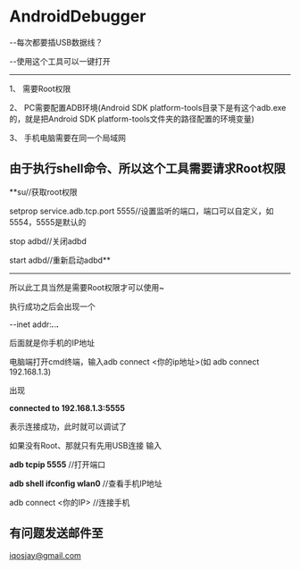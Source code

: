 # AndroidDebugger

--每次都要插USB数据线？

--使用这个工具可以一键打开

---
1、 需要Root权限

2、 PC需要配置ADB环境(Android SDK platform-tools目录下是有这个adb.exe的，就是把Android SDK platform-tools文件夹的路径配置的环境变量)

3、 手机电脑需要在同一个局域网



由于执行shell命令、所以这个工具需要请求Root权限
---
**su//获取root权限

  setprop service.adb.tcp.port 5555//设置监听的端口，端口可以自定义，如5554，5555是默认的
  
  stop adbd//关闭adbd
  
  start adbd//重新启动adbd**
  
---
所以此工具当然是需要Root权限才可以使用~

执行成功之后会出现一个

--inet addr:***.***.***.***

后面就是你手机的IP地址

电脑端打开cmd终端，输入adb connect <你的ip地址>(如 adb connect 192.168.1.3)

出现

**connected to 192.168.1.3:5555**

表示连接成功，此时就可以调试了

如果没有Root、那就只有先用USB连接
输入

**adb tcpip 5555** //打开端口

**adb shell ifconfig wlan0** //查看手机IP地址

adb connect <你的IP> //连接手机

有问题发送邮件至
---
iqosjay@gmail.com 
